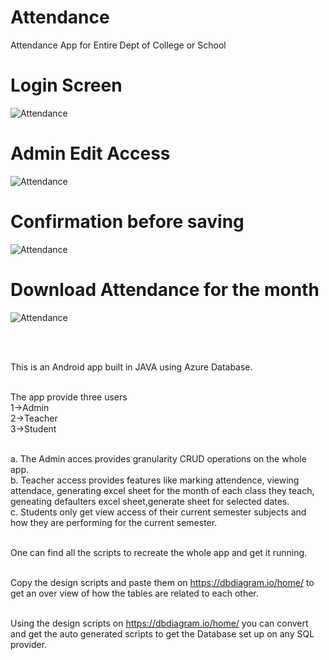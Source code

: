 # Attendance
Attendance App for Entire Dept of College or School
<br/>
# Login Screen
![Attendance](https://github.com/AlbinoB/Attendance/blob/master/App%20Screenshots/Login.png)
<br/>
# Admin Edit Access 
![Attendance](https://github.com/AlbinoB/Attendance/blob/master/App%20Screenshots/admin%20edit.png)
<br/>
# Confirmation before saving
![Attendance](https://github.com/AlbinoB/Attendance/blob/master/App%20Screenshots/Save%20or%20edit.png)
<br/>
# Download Attendance for the month
![Attendance](https://github.com/AlbinoB/Attendance/blob/master/App%20Screenshots/download%20attendance.png)

<br/>

<br/>This is an Android app built in JAVA using Azure Database.

<br/> The app provide three users 
<br/> 1->Admin
<br/> 2->Teacher
<br/> 3->Student

<br/>a. The Admin acces provides granularity CRUD operations on the whole app.
<br/>b. Teacher access provides features like marking attendence, viewing attendace, generating excel sheet for the month of each class they teach, geneating defaulters excel sheet,generate sheet for selected dates.
<br/>c. Students only get view access of their current semester subjects and how they are performing for the current semester.

<br/>One can find all the scripts to recreate the whole app and get it running.

<br/>Copy the design scripts and paste them on https://dbdiagram.io/home/ to get an over view of how the tables are related to each other.

<br/>Using the design scripts on https://dbdiagram.io/home/ you can convert and get the auto generated scripts to get the Database set up on any SQL provider.

